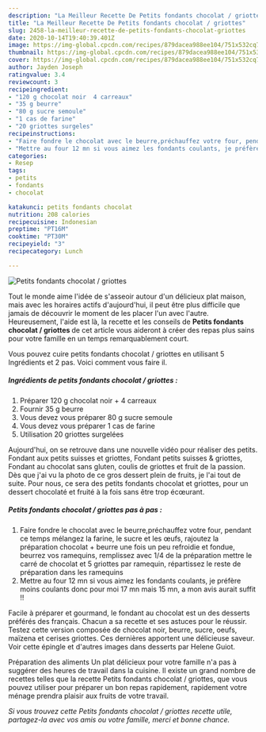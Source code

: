 ```yaml
---
description: "La Meilleur Recette De Petits fondants chocolat / griottes"
title: "La Meilleur Recette De Petits fondants chocolat / griottes"
slug: 2458-la-meilleur-recette-de-petits-fondants-chocolat-griottes
date: 2020-10-14T19:40:39.401Z
image: https://img-global.cpcdn.com/recipes/879dacea988ee104/751x532cq70/petits-fondants-chocolat-griottes-photo-principale-de-la-recette.jpg
thumbnail: https://img-global.cpcdn.com/recipes/879dacea988ee104/751x532cq70/petits-fondants-chocolat-griottes-photo-principale-de-la-recette.jpg
cover: https://img-global.cpcdn.com/recipes/879dacea988ee104/751x532cq70/petits-fondants-chocolat-griottes-photo-principale-de-la-recette.jpg
author: Jayden Joseph
ratingvalue: 3.4
reviewcount: 3
recipeingredient:
- "120 g chocolat noir  4 carreaux"
- "35 g beurre"
- "80 g sucre semoule"
- "1 cas de farine"
- "20 griottes surgeles"
recipeinstructions:
- "Faire fondre le chocolat avec le beurre,préchauffez votre four, pendant ce temps mélangez la farine, le sucre et les œufs, rajoutez la préparation chocolat + beurre une fois un peu refroidie et fondue, beurrez vos ramequins, remplissez avec 1/4 de la préparation mettre le carré de chocolat et 5 griottes par ramequin, répartissez le reste de préparation dans les ramequins"
- "Mettre au four 12 mn si vous aimez les fondants coulants, je préfère moins coulants donc pour moi 17 mn mais 15 mn, a mon avis aurait suffit !!"
categories:
- Resep
tags:
- petits
- fondants
- chocolat

katakunci: petits fondants chocolat 
nutrition: 208 calories
recipecuisine: Indonesian
preptime: "PT16M"
cooktime: "PT30M"
recipeyield: "3"
recipecategory: Lunch

---
```



![Petits fondants chocolat / griottes](https://img-global.cpcdn.com/recipes/879dacea988ee104/751x532cq70/petits-fondants-chocolat-griottes-photo-principale-de-la-recette.jpg)

Tout le monde aime l'idée de s'asseoir autour d'un délicieux plat maison, mais avec les horaires actifs d'aujourd'hui, il peut être plus difficile que jamais de découvrir le moment de les placer l'un avec l'autre. Heureusement, l'aide est là, la recette et les conseils de <strong> Petits fondants chocolat / griottes </strong> de cet article vous aideront à créer des repas plus sains pour votre famille en un temps remarquablement court.

<!--inarticleads1-->

Vous pouvez cuire petits fondants chocolat / griottes en utilisant 5 Ingrédients et 2 pas. Voici comment vous faire il.

##### Ingrédients de petits fondants chocolat / griottes :

1. Préparer 120 g chocolat noir + 4 carreaux
1. Fournir 35 g beurre
1. Vous devez vous préparer 80 g sucre semoule
1. Vous devez vous préparer 1 cas de farine
1. Utilisation 20 griottes surgelées


Aujourd&#39;hui, on se retrouve dans une nouvelle vidéo pour réaliser des petits. Fondant aux petits suisses et griottes, Fondant petits suisses &amp; griottes, Fondant au chocolat sans gluten, coulis de griottes et fruit de la passion. Dès que j&#39;ai vu la photo de ce gros dessert plein de fruits, je l&#39;ai tout de suite. Pour nous, ce sera des petits fondants chocolat et griottes, pour un dessert chocolaté et fruité à la fois sans être trop écœurant. 

<!--inarticleads2-->

##### Petits fondants chocolat / griottes pas à pas :

1. Faire fondre le chocolat avec le beurre,préchauffez votre four, pendant ce temps mélangez la farine, le sucre et les œufs, rajoutez la préparation chocolat + beurre une fois un peu refroidie et fondue, beurrez vos ramequins, remplissez avec 1/4 de la préparation mettre le carré de chocolat et 5 griottes par ramequin, répartissez le reste de préparation dans les ramequins
1. Mettre au four 12 mn si vous aimez les fondants coulants, je préfère moins coulants donc pour moi 17 mn mais 15 mn, a mon avis aurait suffit !!


Facile à préparer et gourmand, le fondant au chocolat est un des desserts préférés des français. Chacun a sa recette et ses astuces pour le réussir. Testez cette version composée de chocolat noir, beurre, sucre, oeufs, maïzena et cerises griottes. Ces dernières apportent une délicieuse saveur. Voir cette épingle et d&#39;autres images dans desserts par Helene Guiot. 

<!--inarticleads1-->

<p>
Préparation des aliments Un plat délicieux pour votre famille n'a pas à suggérer des heures de travail dans la cuisine. Il existe un grand nombre de recettes telles que la recette Petits fondants chocolat / griottes, que vous pouvez utiliser pour préparer un bon repas rapidement, rapidement votre ménage prendra plaisir aux fruits de votre travail.
</p>

<p>
<i>Si vous trouvez cette Petits fondants chocolat / griottes recette utile, partagez-la avec vos amis ou votre famille, merci et bonne chance.</i>
</p>
